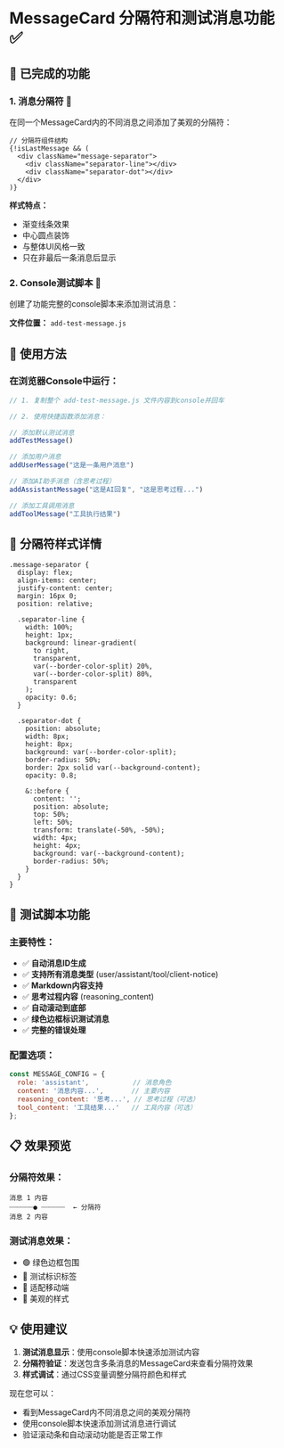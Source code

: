 # MessageCard 分隔符和测试消息功能 ✅

## 🎯 已完成的功能

### 1. **消息分隔符** 📏
在同一个MessageCard内的不同消息之间添加了美观的分隔符：

```tsx
// 分隔符组件结构
{!isLastMessage && (
  <div className="message-separator">
    <div className="separator-line"></div>
    <div className="separator-dot"></div>
  </div>
)}
```

**样式特点：**
- 渐变线条效果
- 中心圆点装饰  
- 与整体UI风格一致
- 只在非最后一条消息后显示

### 2. **Console测试脚本** 🧪
创建了功能完整的console脚本来添加测试消息：

**文件位置：** `add-test-message.js`

## 🚀 使用方法

### 在浏览器Console中运行：

```javascript
// 1. 复制整个 add-test-message.js 文件内容到console并回车

// 2. 使用快捷函数添加消息：

// 添加默认测试消息
addTestMessage()

// 添加用户消息
addUserMessage("这是一条用户消息")

// 添加AI助手消息（含思考过程）
addAssistantMessage("这是AI回复", "这是思考过程...")

// 添加工具调用消息
addToolMessage("工具执行结果")
```

## 🎨 分隔符样式详情

```less
.message-separator {
  display: flex;
  align-items: center;
  justify-content: center;
  margin: 16px 0;
  position: relative;
  
  .separator-line {
    width: 100%;
    height: 1px;
    background: linear-gradient(
      to right,
      transparent,
      var(--border-color-split) 20%,
      var(--border-color-split) 80%,
      transparent
    );
    opacity: 0.6;
  }
  
  .separator-dot {
    position: absolute;
    width: 8px;
    height: 8px;
    background: var(--border-color-split);
    border-radius: 50%;
    border: 2px solid var(--background-content);
    opacity: 0.8;
    
    &::before {
      content: '';
      position: absolute;
      top: 50%;
      left: 50%;
      transform: translate(-50%, -50%);
      width: 4px;
      height: 4px;
      background: var(--background-content);
      border-radius: 50%;
    }
  }
}
```

## 🔧 测试脚本功能

### 主要特性：
- ✅ **自动消息ID生成**
- ✅ **支持所有消息类型** (user/assistant/tool/client-notice)
- ✅ **Markdown内容支持**
- ✅ **思考过程内容** (reasoning_content)
- ✅ **自动滚动到底部**
- ✅ **绿色边框标识测试消息**
- ✅ **完整的错误处理**

### 配置选项：
```javascript
const MESSAGE_CONFIG = {
  role: 'assistant',           // 消息角色
  content: '消息内容...',       // 主要内容
  reasoning_content: '思考...', // 思考过程（可选）
  tool_content: '工具结果...'   // 工具内容（可选）
};
```

## 📋 效果预览

### 分隔符效果：
```
消息 1 内容
┈┈┈┈┈┈● ┈┈┈┈┈┈  ← 分隔符
消息 2 内容
```

### 测试消息效果：
- 🟢 绿色边框包围
- 🧪 测试标识标签
- 📱 适配移动端
- 🎨 美观的样式

## 💡 使用建议

1. **测试消息显示**：使用console脚本快速添加测试内容
2. **分隔符验证**：发送包含多条消息的MessageCard来查看分隔符效果
3. **样式调试**：通过CSS变量调整分隔符颜色和样式

现在您可以：
- 看到MessageCard内不同消息之间的美观分隔符
- 使用console脚本快速添加测试消息进行调试
- 验证滚动条和自动滚动功能是否正常工作

